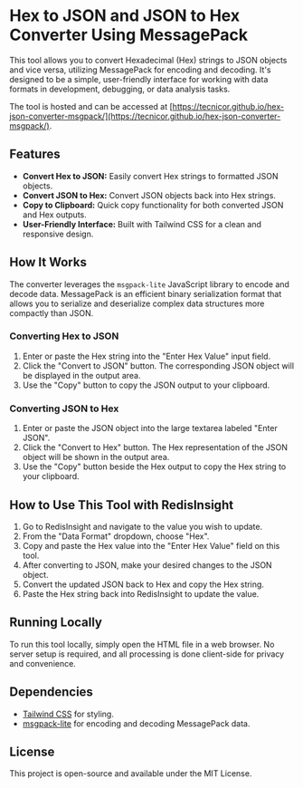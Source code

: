 
# Hex to JSON and JSON to Hex Converter Using MessagePack

This tool allows you to convert Hexadecimal (Hex) strings to JSON objects and vice versa, utilizing MessagePack for encoding and decoding. It's designed to be a simple, user-friendly interface for working with data formats in development, debugging, or data analysis tasks.

The tool is hosted and can be accessed at [https://tecnicor.github.io/hex-json-converter-msgpack/](https://tecnicor.github.io/hex-json-converter-msgpack/).

## Features

- **Convert Hex to JSON:** Easily convert Hex strings to formatted JSON objects.
- **Convert JSON to Hex:** Convert JSON objects back into Hex strings.
- **Copy to Clipboard:** Quick copy functionality for both converted JSON and Hex outputs.
- **User-Friendly Interface:** Built with Tailwind CSS for a clean and responsive design.

## How It Works

The converter leverages the `msgpack-lite` JavaScript library to encode and decode data. MessagePack is an efficient binary serialization format that allows you to serialize and deserialize complex data structures more compactly than JSON.

### Converting Hex to JSON

1. Enter or paste the Hex string into the "Enter Hex Value" input field.
2. Click the "Convert to JSON" button. The corresponding JSON object will be displayed in the output area.
3. Use the "Copy" button to copy the JSON output to your clipboard.

### Converting JSON to Hex

1. Enter or paste the JSON object into the large textarea labeled "Enter JSON".
2. Click the "Convert to Hex" button. The Hex representation of the JSON object will be shown in the output area.
3. Use the "Copy" button beside the Hex output to copy the Hex string to your clipboard.

## How to Use This Tool with RedisInsight

1. Go to RedisInsight and navigate to the value you wish to update.
2. From the "Data Format" dropdown, choose "Hex".
3. Copy and paste the Hex value into the "Enter Hex Value" field on this tool.
4. After converting to JSON, make your desired changes to the JSON object.
5. Convert the updated JSON back to Hex and copy the Hex string.
6. Paste the Hex string back into RedisInsight to update the value.

## Running Locally

To run this tool locally, simply open the HTML file in a web browser. No server setup is required, and all processing is done client-side for privacy and convenience.

## Dependencies

- [Tailwind CSS](https://tailwindcss.com/) for styling.
- [msgpack-lite](https://github.com/kawanet/msgpack-lite) for encoding and decoding MessagePack data.

## License

This project is open-source and available under the MIT License.

